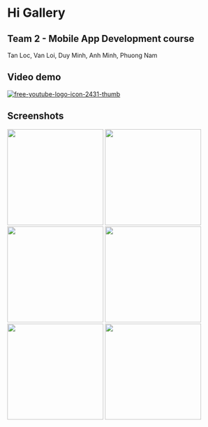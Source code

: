 # Hi Gallery
## Team 2 - Mobile App Development course
Tan Loc, Van Loi, Duy Minh, Anh Minh, Phuong Nam
## Video demo
[![free-youtube-logo-icon-2431-thumb](https://user-images.githubusercontent.com/90912187/149267617-05c7c70d-2156-44b7-bbf9-59517cb9f2b2.png)](https://youtu.be/n2c7FSQ6rh8)


## Screenshots
<p float="left">
  <img src="https://user-images.githubusercontent.com/90912187/146320195-b987f2de-76da-4f0b-9cb0-4aef11b796ce.png" width="220" />
  <img src="https://user-images.githubusercontent.com/90912187/146320269-37a5f351-5cfc-4781-901a-bf666a5f3b51.png" width="220" /> 
  <img src="https://user-images.githubusercontent.com/90912187/146320231-f65bac31-c24d-4f15-b5bc-ba16f670e20b.png" width="220" />
  <img src="https://user-images.githubusercontent.com/90912187/146320235-061fb723-7342-4ac0-879b-70dbe28c3f86.png" width="220" />
  <img src="https://user-images.githubusercontent.com/90912187/146320286-7abff988-c049-42ce-9a5f-4d40691f7c59.png" width="220" /> 
  <img src="https://user-images.githubusercontent.com/90912187/146320277-bf4bf175-2d62-4a41-86e8-18500f31bf67.png" width="220" />
</p>
